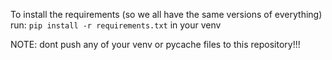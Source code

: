 To install the requirements (so we all have the same versions of everything) run: `pip install -r requirements.txt` in your venv

NOTE: dont push any of your venv or pycache files to this repository!!!  
